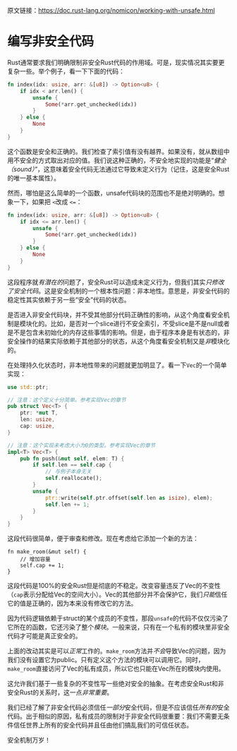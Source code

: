 原文链接：<https://doc.rust-lang.org/nomicon/working-with-unsafe.html>

# 编写非安全代码

Rust通常要求我们明确限制非安全Rust代码的作用域。可是，现实情况其实要更复杂一些。举个例子，看一下下面的代码：

```rust
fn index(idx: usize, arr: &[u8]) -> Option<u8> {
    if idx < arr.len() {
        unsafe {
            Some(*arr.get_unchecked(idx))
        }
    } else {
        None
    }
}
```

这个函数是安全和正确的。我们检查了索引值有没有越界。如果没有，就从数组中用不安全的方式取出对应的值。我们说这种正确的，不安全地实现的功能是“*健全（sound）*”，这意味着安全代码无法通过它导致未定义行为（记住，这是安全Rust的唯一基本属性）。

然而，哪怕是这么简单的一个函数，unsafe代码块的范围也不是绝对明确的。想象一下，如果把 `<`改成 `<=`：

```rust
fn index(idx: usize, arr: &[u8]) -> Option<u8> {
    if idx <= arr.len() {
        unsafe {
            Some(*arr.get_unchecked(idx))
        }
    } else {
        None
    }
}
```

这段程序就*有潜在的*问题了，安全Rust可以造成未定义行为，但我们其实*只修改了安全代码*。这是安全机制的一个根本性问题：非本地性。意思是，非安全代码的稳定性其实依赖于另一些“安全”代码的状态。

是否进入非安全代码块，并不受其他部分代码正确性的影响，从这个角度看安全机制是模块化的。比如，是否对一个slice进行不安全索引，不受slice是不是null或者是不是包含未初始化的内存这些事情的影响。但是，由于程序本身是有状态的，非安全操作的结果实际依赖于其他部分的状态，从这个角度看安全机制又是*非*模块化的。

在处理持久化状态时，非本地性带来的问题就更加明显了。看一下`Vec`的一个简单实现：

```rust
use std::ptr;

// 注意：这个定义十分简单。参考实现Vec的章节
pub struct Vec<T> {
    ptr: *mut T,
    len: usize,
    cap: usize,
}

// 注意：这个实现未考虑大小为0的类型。参考实现Vec的章节
impl<T> Vec<T> {
    pub fn push(&mut self, elem: T) {
        if self.len == self.cap {
            // 与例子本身无关
            self.reallocate();
        }
        unsafe {
            ptr::write(self.ptr.offset(self.len as isize), elem);
            self.len += 1;
        }
    }
}
```

这段代码很简单，便于审查和修改。现在考虑给它添加一个新的方法：

```rust,ignore
fn make_room(&mut self) {
    // 增加容量
    self.cap += 1;
}
```

这段代码是100%的安全Rust但是彻底的不稳定。改变容量违反了Vec的不变性（`cap`表示分配给Vec的空间大小）。Vec的其他部分并不会保护它，我们*只能*信任它的值是正确的，因为本来没有修改它的方法。

因为代码逻辑依赖于struct的某个成员的不变性，那段`unsafe`的代码不仅仅污染了它所在的函数，它还污染了整个*模块*。一般来说，只有在一个私有的模块里非安全代码才可能是真正安全的。

上面的改动其实是可以*正常*工作的。`make_room`方法并*不会*导致Vec的问题，因为我们没有设置它为public。只有定义这个方法的模块可以调用它。同时，`make_room`直接访问了Vec的私有成员，所以它也只能在Vec所在的模块内使用。

这允许我们基于一些复杂的不变性写一些绝对安全的抽象。在考虑安全Rust和非安全Rust的关系时，这一点*非常重要*。

我们已经了解了非安全代码必须信任*一部分*安全代码，但是不应该信任*所有的*安全代码。出于相似的原因，私有成员的限制对于非安全代码很重要：我们不需要无条件信任世界上所有的安全代码并且任由他们搞乱我们的可信任状态。

安全机制万岁！
